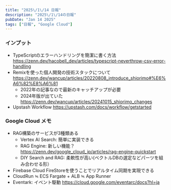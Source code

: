 ```yaml
---
title: "2025\/1\/14 日報"
description: "2025\/1\/14の日報"
pubDate: "Jan 14 2025"
tags: ["日報", "Google Cloud"]
---
```


### インプット
- TypeScriptのエラーハンドリングを簡潔に書く方法 https://zenn.dev/hacobell_dev/articles/typescript-neverthrow-csv-error-handling
- Remixを使った個人開発の技術スタックについて https://zenn.dev/wancup/articles/20220808_introduce_shiorimo#%E6%A6%82%E8%A6%81
  - 2022年の記事なので最新のキャッチアップが必要
  - 2024年版が出ていた　https://zenn.dev/wancup/articles/20241015_shiorimo_changes
- Upstash Workflow https://upstash.com/docs/workflow/getstarted

### Google Cloud メモ
- RAG構築のサービスが3種類ある
  - Vertex AI Search: 簡単に実装できる
  - RAG Engine: 新しい機能？https://zenn.dev/google_cloud_jp/articles/rag-engine-quickstart
  - DIY Search and RAG: 柔軟性が高い(ベクトルDBの選定などパーツを組み合わせる形）
- Firebase Cloud FireStoreを使うことでリアルタイム同期を実現できる
- CloudRun ≒ ECS Fargate + ALB ≒ App Runner
- Eventark: イベント駆動 https://cloud.google.com/eventarc/docs?hl=ja